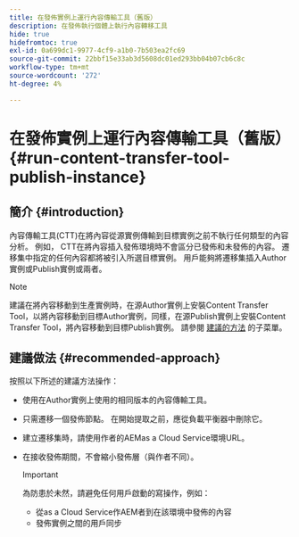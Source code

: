 ```yaml
---
title: 在發佈實例上運行內容傳輸工具（舊版）
description: 在發佈執行個體上執行內容轉移工具
hide: true
hidefromtoc: true
exl-id: 0a699dc1-9977-4cf9-a1b0-7b503ea2fc69
source-git-commit: 22bbf15e33ab3d5608dc01ed293bb04b07cb6c8c
workflow-type: tm+mt
source-wordcount: '272'
ht-degree: 4%

---
```


# 在發佈實例上運行內容傳輸工具（舊版） {#run-content-transfer-tool-publish-instance}

## 簡介 {#introduction}

內容傳輸工具(CTT)在將內容從源實例傳輸到目標實例之前不執行任何類型的內容分析。 例如， CTT在將內容插入發佈環境時不會區分已發佈和未發佈的內容。 遷移集中指定的任何內容都將被引入所選目標實例。 用戶能夠將遷移集插入Author實例或Publish實例或兩者。

>[!NOTE]
>建議在將內容移動到生產實例時，在源Author實例上安裝Content Transfer Tool，以將內容移動到目標Author實例，同樣，在源Publish實例上安裝Content Transfer Tool，將內容移動到目標Publish實例。 請參閱 [建議的方法](#recommended-approach) 的子菜單。

## 建議做法 {#recommended-approach}

按照以下所述的建議方法操作：

* 使用在Author實例上使用的相同版本的內容傳輸工具。

* 只需遷移一個發佈節點。 在開始提取之前，應從負載平衡器中刪除它。

* 建立遷移集時，請使用作者的AEMas a Cloud Service環境URL。

* 在接收發佈期間，不會縮小發佈層（與作者不同）。

   >[!IMPORTANT]
   >為防患於未然，請避免任何用戶啟動的寫操作，例如：
   > * 從as a Cloud Service作AEM者到在該環境中發佈的內容
   > * 發佈實例之間的用戶同步

